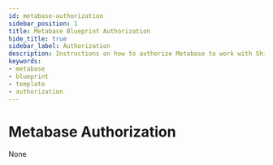 ```yaml
---
id: metabase-authorization
sidebar_position: 1
title: Metabase Blueprint Authorization
hide_title: true
sidebar_label: Authorization
description: Instructions on how to authorize Metabase to work with Shipyard's low-code Metabase templates.
keywords:
- metabase
- blueprint
- template
- authorization
---
```


# Metabase Authorization
None

